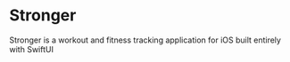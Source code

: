 # Stronger

Stronger is a workout and fitness tracking application for iOS built entirely with SwiftUI
